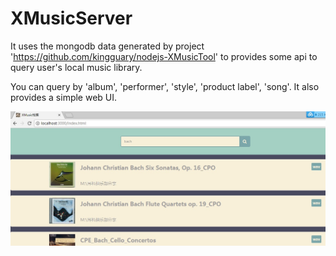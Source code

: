 # XMusicServer

It uses the mongodb data generated by project 'https://github.com/kingguary/nodejs-XMusicTool' to provides some api to query user's local music library.

You can query by 'album', 'performer', 'style', 'product label', 'song'. It also provides a simple web UI.

![image](https://github.com/kingguary/nodejs-XMusicServer/raw/master/screenshots/screen.jpg)